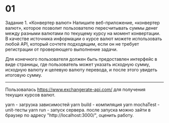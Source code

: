# 01
Задание 1. «Конвертер валют»
Напишите веб-приложение, «конвертер валют», которое позволит пользователю
пересчитывать суммы денег между разными валютами по текущему курсу
на момент конвертации. В качестве источника информации о курсе валют
можете использовать любой API, который сочтете подходящим, если он не требует
регистрации от проверяющего выполнение задачи.

Для конечного пользователя должен быть предоставлен интерфейс в виде страницы,
где пользователь может указать исходную сумму, исходную валюту и целевую
валюту перевода, и после этого увидеть итоговую сумму.

-------------------------------------------------------------------------------

Пользовалась https://www.exchangerate-api.com/ для получения текущих курсов валют.

yarn - загрузка зависимостей
yarn build - компиляция
yarn mochaTest - unit-тесты
yarn run - запуск сервера. после запуска можно зайти в браузер по адресу "http://localhost:3000/", оценить работу.